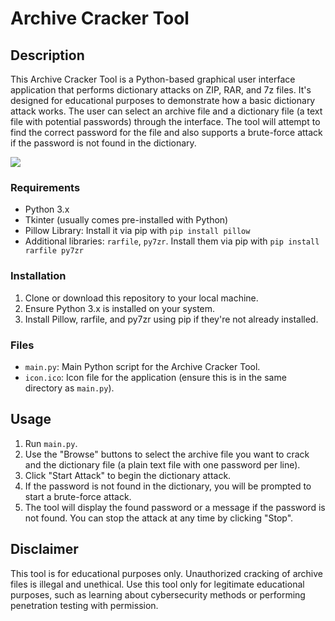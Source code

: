 # Archive Cracker Tool

## Description

This Archive Cracker Tool is a Python-based graphical user interface application that performs dictionary attacks on ZIP, RAR, and 7z files. It's designed for educational purposes to demonstrate how a basic dictionary attack works. The user can select an archive file and a dictionary file (a text file with potential passwords) through the interface. The tool will attempt to find the correct password for the file and also supports a brute-force attack if the password is not found in the dictionary.

</p>
<img src="https://github.com/Radianek/Archive-Cracker-Tool/blob/main/GUI.png">
<p>

### Requirements

- Python 3.x
- Tkinter (usually comes pre-installed with Python)
- Pillow Library: Install it via pip with `pip install pillow`
- Additional libraries: `rarfile`, `py7zr`. Install them via pip with `pip install rarfile py7zr`

### Installation

1. Clone or download this repository to your local machine.
2. Ensure Python 3.x is installed on your system.
3. Install Pillow, rarfile, and py7zr using pip if they're not already installed.

### Files

- `main.py`: Main Python script for the Archive Cracker Tool.
- `icon.ico`: Icon file for the application (ensure this is in the same directory as `main.py`).

## Usage

1. Run `main.py`.
2. Use the "Browse" buttons to select the archive file you want to crack and the dictionary file (a plain text file with one password per line).
3. Click "Start Attack" to begin the dictionary attack.
4. If the password is not found in the dictionary, you will be prompted to start a brute-force attack.
5. The tool will display the found password or a message if the password is not found. You can stop the attack at any time by clicking "Stop".

## Disclaimer

This tool is for educational purposes only. Unauthorized cracking of archive files is illegal and unethical. Use this tool only for legitimate educational purposes, such as learning about cybersecurity methods or performing penetration testing with permission.
